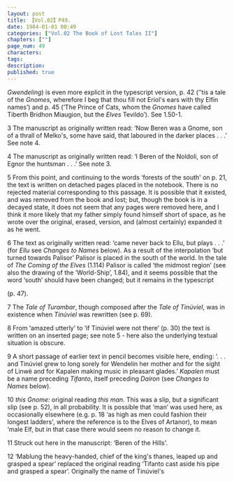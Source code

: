 ```yaml
---
layout: post
title: 【Vol.02】P49.
date: 1984-01-01 00:49
categories: ["Vol.02 The Book of Lost Tales II"]
chapters: [""]
page_num: 49
characters: 
tags: 
description: 
published: true
---
```


<p style="text-indent: 0;">
<I>Gwendeling</I>) is even more explicit in the typescript version, p. 42 (‘’tis a tale of the <I>Gnomes</I>, wherefore I beg that thou fill not Eriol's ears with thy Elfin names’) and p. 45 (‘The Prince of Cats, whom the <I>Gnomes</I> have called Tiberth Bridhon Miaugion, but the <I>Elves</I> Tevildo’). See 1.50-1.
</p>

3 The manuscript as originally written read: ‘Now Beren was a Gnome, son of a thrall of Melko's, some have said, that laboured in the darker places . . .’ See note 4.

4 The manuscript as originally written read: ‘I Beren of the Noldoli, son of Egnor the huntsman . . .’ See note 3.

5 From this point, and continuing to the words ‘forests of the south' on p. 21, the text is written on detached pages placed in the notebook. There is no rejected material corresponding to this passage. It is possible that it existed, and was removed from the book and lost; but, though the book is in a decayed state, it does not seem that any pages were removed here, and I think it more likely that my father simply found himself short of space, as he wrote over the original, erased, version, and (almost certainly) expanded it as he went.

6 The text as originally written read: ‘came never back to Ellu, but plays . . .’ (for <I>Ellu</I> see <I>Changes to Names</I> below). As a result of the interpolation ‘but turned towards Palisor’ Palisor is placed in the south of the world. In the tale of <I>The Coming of the Elves</I> (1.114) Palisor is called ‘the midmost region’ (see also the drawing of the ‘World-Ship’, 1.84), and it seems possible that the word ‘south’ should have been changed; but it remains in the typescript

(p. 47).

7 The <I>Tale of Turambar</I>, though composed after the <I>Tale of Tinúviel</I>, was in existence when <I>Tinúviel</I> was rewritten (see p. 69).

8 From ‘amazed utterly’ to ‘if Tinúviel were not there’ (p. 30) the text is written on an inserted page; see note 5 - here also the underlying textual situation is obscure.

9 A short passage of earlier text in pencil becomes visible here, ending: ‘. . . and Tinúviel grew to long sorely for Wendelin her mother and for the sight of Linwë and for Kapalen making music in pleasant glades.’ <I>Kapalen</I> must be a name preceding <I>Tifanto</I>, itself preceding <I>Dairon</I> (see <I>Changes to Names</I> below).

10 <I>this Gnome:</I> original reading <I>this man</I>. This was a slip, but a significant slip (see p. 52), in all probability. It is possible that ‘man’ was used here, as occasionally elsewhere (e.g. p. 18 ‘as high as men could fashion their longest ladders', where the reference is to the Elves of Artanor), to mean ‘male Elf, but in that case there would seem no reason to change it.

11 Struck out here in the manuscript: ‘Beren of the Hills'.

12 ‘Mablung the heavy-handed, chief of the king's thanes, leaped up and grasped a spear’ replaced the original reading ‘Tifanto cast aside his pipe and grasped a spear’. Originally the name of Tinúviel's

